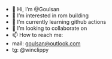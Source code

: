 - 👋 Hi, I’m @Goulsan
- 👀 I’m interested in rom building
- 🌱 I’m currently learning github actions
- 💞️ I’m looking to collaborate on 
- 📫 How to reach me:
-  mail: goulsan@outlook.com
-  tg:   @winclippy


<!---
Goulsan/Goulsan is a ✨ special ✨ repository because its `README.md` (this file) appears on your GitHub profile.
You can click the Preview link to take a look at your changes.
--->
